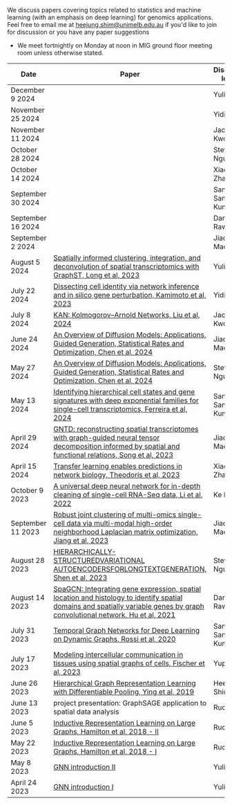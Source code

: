 We discuss papers covering topics related to statistics and machine learning (with an emphasis on deep learning) for genomics applications. Feel free to email me at <heejung.shim@unimelb.edu.au> if you'd like to join for discussion or you have any paper suggestions

* We meet fortnightly on Monday at noon in MIG ground floor meeting room unless otherwise stated.

| Date        | Paper  | Discussion leader |
| ------------|-----------------------|-----------------------|
|December 9 2024 | | Yulin Wu|
|November 25 2024 | | Yidi Deng|
|November 11 2024 | | Jackson Kwok|
|October 28 2024 | | Steven Nguyen|
|October 14 2024 | |  Xiaochen Zhang|
|September 30 2024 | | Sandeep Santhosh Kumar|
|September 16 2024 | | Daniel Rawlinson|
|September 2 2024 | | Jiadong Mao| 
| August 5 2024 | [Spatially informed clustering, integration, and deconvolution of spatial transcriptomics with GraphST, Long et al, 2023](https://www.nature.com/articles/s41467-023-36796-3) | Yulin Wu |  
|July 22 2024 | [Dissecting cell identity via network inference and in silico gene perturbation, Kamimoto et al, 2023](https://www.nature.com/articles/s41586-022-05688-9) | Yidi Deng| 
|July 8 2024 | [KAN: Kolmogorov–Arnold Networks, Liu et al, 2024](https://arxiv.org/abs/2408.10205) | Jackson Kwok| 
|June 24 2024 | [An Overview of Diffusion Models: Applications, Guided Generation, Statistical Rates and Optimization, Chen et al, 2024](https://arxiv.org/abs/2404.07771) | Jiadong Mao|
|May 27 2024 | [An Overview of Diffusion Models: Applications, Guided Generation, Statistical Rates and Optimization, Chen et al, 2024](https://arxiv.org/abs/2404.07771) | Steven Nguyen| 
|May 13 2024 |  [Identifying hierarchical cell states and gene signatures with deep exponential families for single-cell transcriptomics, Ferreira et al, 2024](https://www.biorxiv.org/content/10.1101/2022.10.15.512383v2) | Sandeep Santhosh Kumar| 
|April 29 2024 | [GNTD: reconstructing spatial transcriptomes with graph-guided neural tensor decomposition informed by spatial and functional relations, Song et al, 2023](https://www.nature.com/articles/s41467-023-44017-0) | Jiadong Mao| 
|April 15 2024 | [Transfer learning enables predictions in network biology, Theodoris et al, 2023](https://www.nature.com/articles/s41586-023-06139-9) | Xiaochen Zhang|  
|October 9 2023 | [A universal deep neural network for in-depth cleaning of single-cell RNA-Seq data, Li et al, 2022](https://www.nature.com/articles/s41467-022-29576-y) | Ke He|  
|September 11 2023 | [Robust joint clustering of multi-omics single-cell data via multi-modal high-order neighborhood Laplacian matrix optimization, Jiang et al, 2023](https://www.ncbi.nlm.nih.gov/pmc/articles/PMC10329495/) | Jiadong Mao|  
|August 28 2023 | [HIERARCHICALLY-STRUCTUREDVARIATIONAL AUTOENCODERSFORLONGTEXTGENERATION, Shen et al, 2023](https://openreview.net/forum?id=Hk41X2AqtQ) | Steven Nguyen|  
|August 14 2023 | [SpaGCN: Integrating gene expression, spatial location and histology to identify spatial domains and spatially variable genes by graph convolutional network, Hu et al,   2021](https://www.nature.com/articles/s41592-021-01255-8) | Daniel Rawlinson|  
|July 31 2023 | [Temporal Graph Networks for Deep Learning on Dynamic Graphs, Rossi et al, 2020](https://arxiv.org/abs/2006.10637) | Sandeep Santhosh Kumar|  
|July 17 2023 | [Modeling intercellular communication in tissues using spatial graphs of cells, Fischer et al, 2023](https://www.nature.com/articles/s41587-022-01467-z) | Yupei You|  
|June 26 2023 | [Hierarchical Graph Representation Learning with Differentiable Pooling, Ying et al, 2019](https://arxiv.org/abs/1806.08804) | Heejung Shim | 
|June 13 2023 | project presentation: GraphSAGE application to spatial data analysis | Ruqian Lyu |
|June 5 2023 | [Inductive Representation Learning on Large Graphs, Hamilton et al, 2018 - II](https://arxiv.org/abs/1706.02216) | Ruqian Lyu | 
|May 22 2023 | [Inductive Representation Learning on Large Graphs, Hamilton et al, 2018 - I](https://arxiv.org/abs/1706.02216) | Ruqian Lyu | 
|May 8 2023 | [GNN introduction II](https://theaisummer.com/graph-convolutional-networks/) | Yulin Wu | 
|April 24 2023 | [GNN introduction I](https://distill.pub/2021/gnn-intro/) | Yulin Wu | 
